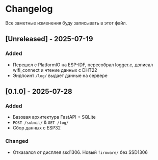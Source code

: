 # Changelog

Все заметные изменения буду записывать в этот файл.

## [Unreleased] - 2025-07-19
### Added
- Перешел с PlatformIO на  ESP-IDF, пересобрал logger.c, дописал wifi_connect и чтение данных с DHT22
- Эндпоинт `/log/` выдает данные на сервере

## [0.1.0] - 2025-07-28
### Added
- Базовая архитектура FastAPI + SQLite
- `POST /submit/` & `GET /log/`
- Сбор данных с ESP32
### Changed
- Отказался от дисплея ssd1306. Новый `firmware/` без SSD1306
